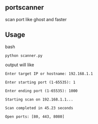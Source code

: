 ## portscanner
scan port like ghost and faster

## Usage
bash

`python scanner.py`

output will like

`Enter target IP or hostname: 192.168.1.1`

`Enter starting port (1-65535): 1`

`Enter ending port (1-65535): 1000`

`Starting scan on 192.168.1.1...`

`Scan completed in 45.23 seconds`

`Open ports: [80, 443, 8080]`
